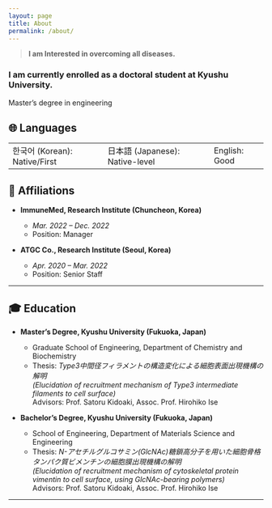 ```yaml
---
layout: page
title: About
permalink: /about/
---
```

> **I am Interested in overcoming all diseases.**

### I am currently enrolled as a doctoral student at Kyushu University.
Master’s degree in engineering

## 🌐 Languages
<table style="border: none; border-collapse: collapse;">
  <tr>
    <td style="border: none;">한국어 (Korean): Native/First</td>
    <td style="border: none;">日本語 (Japanese): Native-level</td>
    <td style="border: none;">English: Good</td>
  </tr>
</table>

## 🏢 Affiliations

- **ImmuneMed, Research Institute (Chuncheon, Korea)**
  - *Mar. 2022 – Dec. 2022*
  - Position: Manager

- **ATGC Co., Research Institute (Seoul, Korea)**
  - *Apr. 2020 – Mar. 2022*
  - Position: Senior Staff

---

## 🎓 Education

- **Master’s Degree, Kyushu University (Fukuoka, Japan)**
  - Graduate School of Engineering, Department of Chemistry and Biochemistry
  - Thesis: *Type3中間径フィラメントの構造変化による細胞表面出現機構の解明*  
    *(Elucidation of recruitment mechanism of Type3 intermediate filaments to cell surface)*  
    Advisors: Prof. Satoru Kidoaki, Assoc. Prof. Hirohiko Ise

- **Bachelor’s Degree, Kyushu University (Fukuoka, Japan)**
  - School of Engineering, Department of Materials Science and Engineering
  - Thesis: *N-アセチルグルコサミン(GlcNAc)糖鎖高分子を用いた細胞骨格タンパク質ビメンチンの細胞膜出現機構の解明*  
    *(Elucidation of recruitment mechanism of cytoskeletal protein vimentin to cell surface, using GlcNAc-bearing polymers)*  
    Advisors: Prof. Satoru Kidoaki, Assoc. Prof. Hirohiko Ise

---
